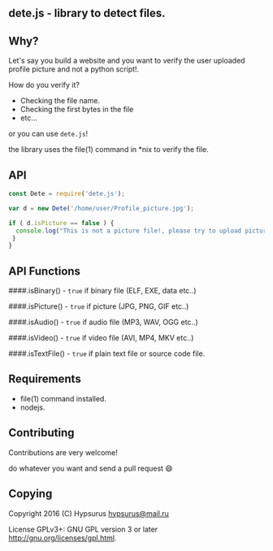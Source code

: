 dete.js - library to detect files.
-------------------------------------

Why?
-----

Let's say you build a website and you want to verify the user uploaded profile picture and not a python script!.

How do you verify it?

* Checking the file name.
* Checking the first bytes in the file
* etc...

or you can use `dete.js`!

the library uses the file(1) command in *nix to verify the file.

API
------

```javascript
const Dete = require('dete.js');

var d = new Dete('/home/user/Profile_picture.jpg');

if ( d.isPicture == false ) {
  console.log("This is not a picture file!, please try to upload picture file.!");
 }
}
```

API Functions
----------

####.isBinary()    - `true` if binary file (ELF, EXE, data etc..)

####.isPicture()   - `true` if picture (JPG, PNG, GIF etc..)

####.isAudio()     - `true` if audio file (MP3, WAV, OGG etc..)

####.isVideo()     - `true` if video file (AVI, MP4, MKV etc..)

####.isTextFile()  - `true` if plain text file or source code file.

Requirements
-------------

* file(1) command installed.
* nodejs.

Contributing
-------------

Contributions are very welcome!

do whatever you want and send a pull request :smile:

## Copying

Copyright 2016 (C) Hypsurus <hypsurus@mail.ru>

License GPLv3+: GNU GPL version 3 or later <http://gnu.org/licenses/gpl.html>.
